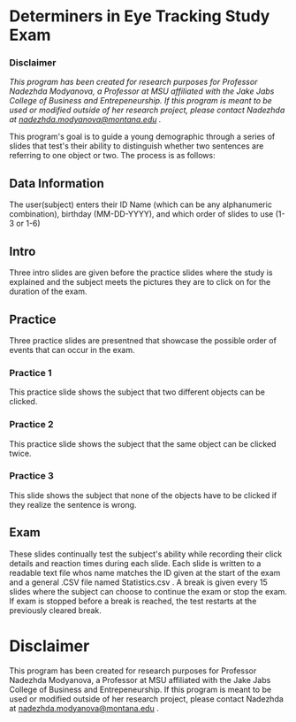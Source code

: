 # Determiners in Eye Tracking Study Exam

### Disclaimer

*This program has been created for research purposes for Professor Nadezhda Modyanova, a Professor at MSU affiliated with the Jake Jabs College of Business and Entrepeneurship. If this program is meant to be used or modified outside of her research project, please contact Nadezhda at nadezhda.modyanova@montana.edu .*

This program's goal is to guide a young demographic through a series of slides that test's their ability to distinguish whether two sentences are referring to one object or two. The process is as follows: 

## Data Information

The user(subject) enters their ID Name (which can be any alphanumeric combination), birthday (MM-DD-YYYY), and which order of slides to use (1-3 or 1-6)

## Intro

Three intro slides are given before the practice slides where the study is explained and the subject meets the pictures they are to click on for the duration of the exam.

## Practice 

Three practice slides are presentned that showcase the possible order of events that can occur in the exam.

### Practice 1
This practice slide shows the subject that two different objects can be clicked.

### Practice 2

This practice slide shows the subject that the same object can be clicked twice.

### Practice 3

This slide shows the subject that none of the objects have to be clicked if they realize the sentence is wrong.

## Exam

These slides continually test the subject's ability while recording their click details and reaction times during each slide. Each slide is written to a readable text file whos name matches the ID given at the start of the exam and a general .CSV file named Statistics.csv . A break is given every 15 slides where the subject can choose to continue the exam or stop the exam. If exam is stopped before a break is reached, the test restarts at the previously cleared break.

# Disclaimer

This program has been created for research purposes for Professor Nadezhda Modyanova, a Professor at MSU affiliated with the Jake Jabs College of Business and Entrepeneurship. If this program is meant to be used or modified outside of her research project, please contact Nadezhda at nadezhda.modyanova@montana.edu .
